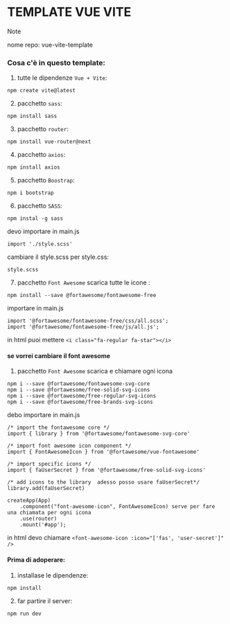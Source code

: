 # TEMPLATE VUE VITE

> [!NOTE]
>
> nome repo: vue-vite-template

### Cosa c'è in questo template:
1. tutte le dipendenze `Vue + Vite`:
```
npm create vite@latest
```

2. pacchetto `sass`:
```
npm install sass
```

3. pacchetto `router`:
```
npm install vue-router@next
```

4. pacchetto `axios`:
```
npm install axios
```

5. pacchetto `Boostrap`:
```
npm i bootstrap
```

6. pacchetto `SASS`:
```
npm instal -g sass
```
devo importare in main.js
```
import './style.scss'
```
cambiare il style.scss per style.css:
```
style.scss
```
7. pacchetto `Font Awesome` scarica tutte le icone :
```
npm install --save @fortawesome/fontawesome-free
```
importare in main.js
```
import '@fortawesome/fontawesome-free/css/all.scss';
import '@fortawesome/fontawesome-free/js/all.js';
```
in html puoi mettere `<i class="fa-regular fa-star"></i>`

#### se vorrei cambiare il font awesome
1.  pacchetto `Font Awesome` scarica e chiamare ogni icona
```
npm i --save @fortawesome/fontawesome-svg-core
npm i --save @fortawesome/free-solid-svg-icons
npm i --save @fortawesome/free-regular-svg-icons
npm i --save @fortawesome/free-brands-svg-icons
```
debo importare in main.js
```
/* import the fontawesome core */
import { library } from '@fortawesome/fontawesome-svg-core'

/* import font awesome icon component */
import { FontAwesomeIcon } from '@fortawesome/vue-fontawesome'

/* import specific icons */
import { faUserSecret } from '@fortawesome/free-solid-svg-icons'

/* add icons to the library  adesso posso usare faUserSecret*/
library.add(faUserSecret)

createApp(App)
    .component("font-awesome-icon", FontAwesomeIcon) serve per fare una chiamata per ogni icona
    .use(router)
    .mount('#app');
```
in html devo chiamare `<font-awesome-icon :icon="['fas', 'user-secret']" />`

#### Prima di adoperare:

1. installase le dipendenze:
```
npm install
```

2. far partire il server:
```
npm run dev
```


